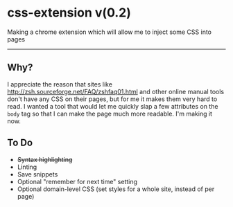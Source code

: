 css-extension v(0.2)
====================

Making a chrome extension which will allow me to inject some CSS into pages

----

## Why?

I appreciate the reason that sites like http://zsh.sourceforge.net/FAQ/zshfaq01.html and other online manual tools don't have any CSS on their pages, but for me it makes them very hard to read. I wanted a tool that would let me 
quickly slap a few attributes on the `body` tag so that I can make the page much more readable. I'm making it now.

## To Do

* ~~Syntax highlighting~~
* Linting
* Save snippets
* Optional "remember for next time" setting
* Optional domain-level CSS (set styles for a whole site, instead of per page)
